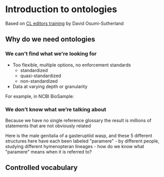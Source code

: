 # Introduction to ontologies

Based on [CL editors training](https://docs.google.com/presentation/d/11WeCHCeGYSPEO7hUYFTdPivptxX4ajj5pVHDm24j4JA/edit#slide=id.g9a5e4d7c09_0_221) by David Osumi-Sutherland

## Why do we need ontologies 

### We can't find what we're looking for
- Too flexible, multiple options, no enforcement standards 
    - standardized
    - quasi-standardized
    - non-standardized
- Data at varying depth or granularity

For example, in NCBI BioSample: 

### We don’t know what we’re talking about

Because we have no single reference glossary the result is millions of statements that are not obviously related
 
Here is the male genitalia of a gasteruptiid wasp, and these 5 different structures here have each been labeled "paramere" - by different people, studying different hymenopteran lineages - how do we know what "paramere" means when it is referred to? 


## Controlled vocabulary 